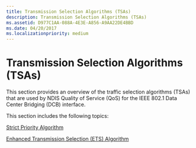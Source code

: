```yaml
---
title: Transmission Selection Algorithms (TSAs)
description: Transmission Selection Algorithms (TSAs)
ms.assetid: D977C1AA-088A-4E3E-A856-A9AA22DE4BBD
ms.date: 04/20/2017
ms.localizationpriority: medium
---
```


# Transmission Selection Algorithms (TSAs)


This section provides an overview of the traffic selection algorithms (TSAs) that are used by NDIS Quality of Service (QoS) for the IEEE 802.1 Data Center Bridging (DCB) interface.

This section includes the following topics:

[Strict Priority Algorithm](strict-priority-algorithm.md)

[Enhanced Transmission Selection (ETS) Algorithm](enhanced-transmission-selection--ets--algorithm.md)

 

 





